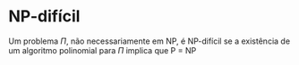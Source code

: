 # NP-difícil

Um problema $\Pi$, não necessariamente em NP, é NP-difícil se a existência de um algoritmo polinomial para $\Pi$ implica que P = NP